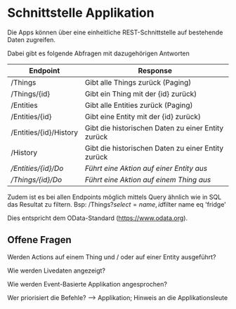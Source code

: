 # Schnittstelle Applikation

Die Apps können über eine einheitliche REST-Schnittstelle auf bestehende Daten zugreifen.

Dabei gibt es folgende Abfragen mit dazugehörigen Antworten

|   Endpoint   |     Response   |
|-------------|----------------|
|/Things      | Gibt alle Things zurück (Paging) |
|/Things/{id} | Gibt ein Thing mit der {id} zurück) |
|/Entities      | Gibt alle Entities zurück (Paging) |
|/Entities/{id}     | Gibt eine Entity mit der {id} zurück)  |
|/Entities/{id}/History     | Gibt die historischen Daten zu einer Entity zurück |
|/History                | Gibt die historischen Daten zu einer Entity zurück |
|*/Entities/{id}/Do*      | *Führt eine Aktion auf einer Entity aus* |
|*/Things/{id}/Do*      | *Führt eine Aktion auf einem Thing aus* |

Zudem ist es bei allen Endpoints möglich mittels Query ähnlich wie in SQL das Resultat zu filtern. Bsp: /Things?$select=name, id$filter name eq 'fridge'

Dies entspricht dem OData-Standard (https://www.odata.org). 

## Offene Fragen
Werden Actions auf einem Thing und / oder auf einer Entity ausgeführt? 

Wie werden Livedaten angezeigt? 

Wie werden Event-Basierte Applikation angesprochen?

Wer priorisiert die Befehle? --> Applikation; Hinweis an die Applikationsleute